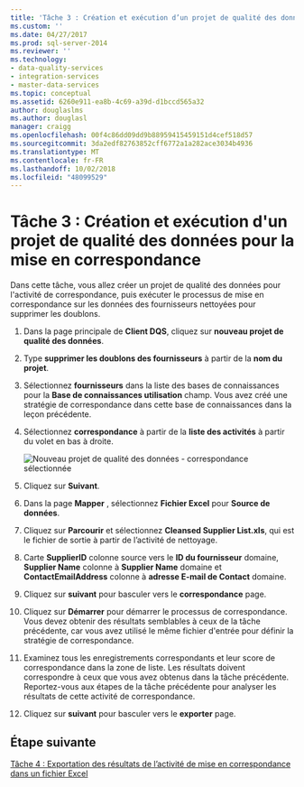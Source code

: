 ```yaml
---
title: 'Tâche 3 : Création et exécution d’un projet de qualité des données pour la correspondance | Microsoft Docs'
ms.custom: ''
ms.date: 04/27/2017
ms.prod: sql-server-2014
ms.reviewer: ''
ms.technology:
- data-quality-services
- integration-services
- master-data-services
ms.topic: conceptual
ms.assetid: 6260e911-ea8b-4c69-a39d-d1bccd565a32
author: douglaslms
ms.author: douglasl
manager: craigg
ms.openlocfilehash: 00f4c86dd09dd9b88959415459151d4cef518d57
ms.sourcegitcommit: 3da2edf82763852cff6772a1a282ace3034b4936
ms.translationtype: MT
ms.contentlocale: fr-FR
ms.lasthandoff: 10/02/2018
ms.locfileid: "48099529"
---
```

# <a name="task-3-creating-and-running-a-data-quality-project-for-matching"></a>Tâche 3 : Création et exécution d'un projet de qualité des données pour la mise en correspondance
  Dans cette tâche, vous allez créer un projet de qualité des données pour l'activité de correspondance, puis exécuter le processus de mise en correspondance sur les données des fournisseurs nettoyées pour supprimer les doublons.  
  
1.  Dans la page principale de **Client DQS**, cliquez sur **nouveau projet de qualité des données**.  
  
2.  Type **supprimer les doublons des fournisseurs** à partir de la **nom du projet**.  
  
3.  Sélectionnez **fournisseurs** dans la liste des bases de connaissances pour la **Base de connaissances utilisation** champ. Vous avez créé une stratégie de correspondance dans cette base de connaissances dans la leçon précédente.  
  
4.  Sélectionnez **correspondance** à partir de la **liste des activités** à partir du volet en bas à droite.  
  
     ![Nouveau projet de qualité des données - correspondance sélectionnée](../../2014/tutorials/media/et-creatingandrunningadqpformatching.jpg "nouveau projet de qualité des données - correspondance sélectionnée")  
  
5.  Cliquez sur **Suivant**.  
  
6.  Dans la page **Mapper** , sélectionnez **Fichier Excel** pour **Source de données**.  
  
7.  Cliquez sur **Parcourir** et sélectionnez **Cleansed Supplier List.xls**, qui est le fichier de sortie à partir de l’activité de nettoyage.  
  
8.  Carte **SupplierID** colonne source vers le **ID du fournisseur** domaine, **Supplier Name** colonne à **Supplier Name** domaine et **ContactEmailAddress** colonne à **adresse E-mail de Contact** domaine.  
  
9. Cliquez sur **suivant** pour basculer vers le **correspondance** page.  
  
10. Cliquez sur **Démarrer** pour démarrer le processus de correspondance. Vous devez obtenir des résultats semblables à ceux de la tâche précédente, car vous avez utilisé le même fichier d'entrée pour définir la stratégie de correspondance.  
  
11. Examinez tous les enregistrements correspondants et leur score de correspondance dans la zone de liste. Les résultats doivent correspondre à ceux que vous avez obtenus dans la tâche précédente. Reportez-vous aux étapes de la tâche précédente pour analyser les résultats de cette activité de correspondance.  
  
12. Cliquez sur **suivant** pour basculer vers le **exporter** page.  
  
## <a name="next-step"></a>Étape suivante  
 [Tâche 4 : Exportation des résultats de l’activité de mise en correspondance dans un fichier Excel](../../2014/tutorials/task-4-exporting-the-results-from-matching-activity-to-an-excel-file.md)  
  
  
